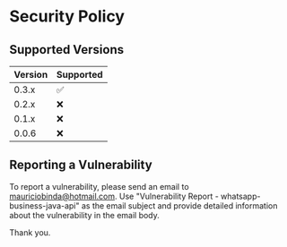 # Security Policy

## Supported Versions

| Version | Supported          |
|---------|--------------------|
| 0.3.x   | :white_check_mark: |
| 0.2.x   | :x:                |
| 0.1.x   | :x:                |
| 0.0.6   | :x:                |

## Reporting a Vulnerability

To report a vulnerability, please send an email to mauriciobinda@hotmail.com.
Use "Vulnerability Report - whatsapp-business-java-api" as the email subject and provide detailed information about the
vulnerability in the email body.

Thank you.

